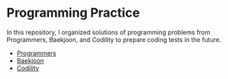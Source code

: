 Programming Practice
=====================

In this repository, I organized solutions of programming problems from Programmers, Baekjoon, and Codility to prepare coding tests in the future.

* [Programmers](programmers)
* [Baekjoon](baekjoon)
* [Codility](codility)
